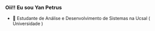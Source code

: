 ### Oii!! Eu sou Yan Petrus 


- 🌱 Estudante de Análise e Desenvolvimento de Sistemas na Ucsal ( Universidade )

